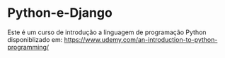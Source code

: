 # Python-e-Django
Este é um curso de introdução a linguagem de programação Python disponiblizado em: 
https://www.udemy.com/an-introduction-to-python-programming/
